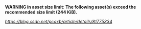 **WARNING in asset size limit: The following asset(s) exceed the recommended size limit (244 KiB).**

*https://blog.csdn.net/pcaxb/article/details/81775334*

